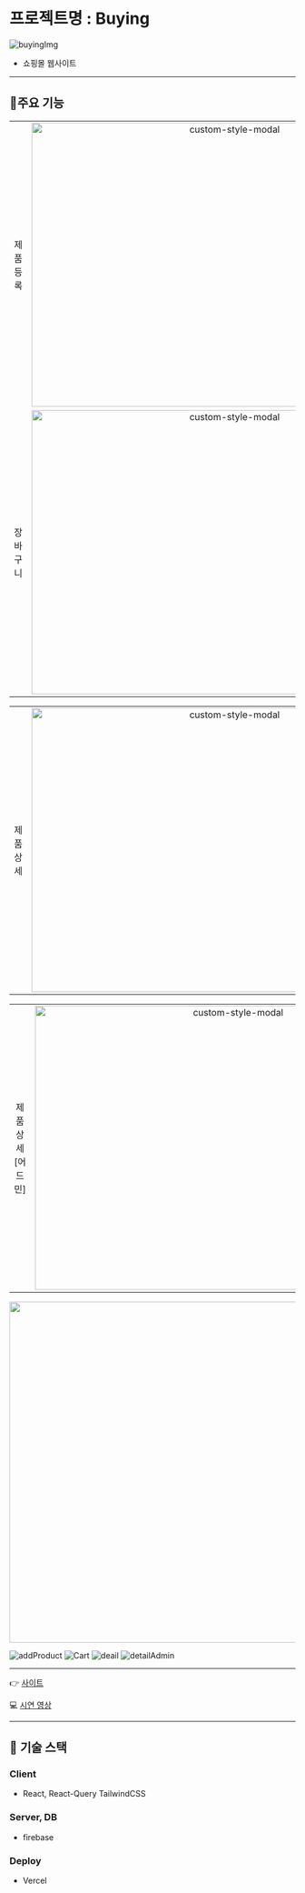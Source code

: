 # 프로젝트명 : Buying


![buyingImg](https://github.com/CircleSeok/Buying/assets/107212281/ed3d382e-e76d-4acf-bd78-45de72a80fff)



- 쇼핑몰 웹사이트
---

## 🌱주요 기능

<table>
 <tr>
    <td align="center" width="100" height="500">
      제품 등록
    </td>
    <td align="center">
      <img width="700" height="500" src="https://github.com/CircleSeok/Buying/assets/107212281/f9ea6a59-c9ec-4c51-990b-af22b2dcfa23" alt="custom-style-modal">
    </td>
  </tr>
  <tr>
    <td align="center" width="100" height="500">
      장바구니
    </td>
    <td align="center">
      <img width="700" height="500" src="https://github.com/CircleSeok/Buying/assets/107212281/62ddbdf4-3664-4572-ae33-dc2aef18fae3" alt="custom-style-modal">
    </td>
    </tr>
</table>

 <table>
 <tr>
    <td align="center" width="100" height="500">
      제품 상세
    </td>
    <td align="center">
      <img width="700" height="500" src="https://github.com/CircleSeok/Buying/assets/107212281/30fbdbcd-840e-46de-9f7e-babf990aba12" alt="custom-style-modal">
    </td>
  </tr>
</table>

<table>
  <tr>
    <td align="center" width="100" height="500">
      제품 상세 [어드민]
    </td>
    <td align="center">
      <img width="700" height="500" src="https://github.com/CircleSeok/Buying/assets/107212281/d4e3d4f5-5aba-4bbb-86a3-887eea371873" alt="custom-style-modal">
    </td>  
  </tr>
</table>



<img src="https://github.com/CircleSeok/Buying/assets/107212281/f9ea6a59-c9ec-4c51-990b-af22b2dcfa23" width="600" height="600"/>

![addProduct](https://github.com/CircleSeok/Buying/assets/107212281/f9ea6a59-c9ec-4c51-990b-af22b2dcfa23)
![Cart](https://github.com/CircleSeok/Buying/assets/107212281/62ddbdf4-3664-4572-ae33-dc2aef18fae3)
![deail](https://github.com/CircleSeok/Buying/assets/107212281/30fbdbcd-840e-46de-9f7e-babf990aba12)
![detailAdmin](https://github.com/CircleSeok/Buying/assets/107212281/d4e3d4f5-5aba-4bbb-86a3-887eea371873)


---

👉 [사이트]()

💻 [시연 영상](https://youtu.be/DowqId72K-I)

---

## 🔧 기술 스택

### Client  

- React, React-Query TailwindCSS

### Server, DB

- firebase

### Deploy

- Vercel
